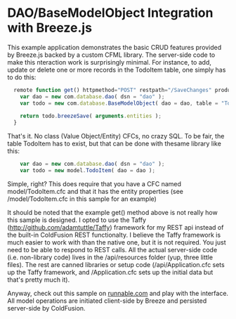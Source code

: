 DAO/BaseModelObject Integration with Breeze.js 
===

This example application demonstrates the basic CRUD features provided by Breeze.js backed by a custom CFML library. The server-side code to make this nteraction work is surprisingly minimal.  For instance, to add, update or delete one or more records in the TodoItem table, one simply has to do this:

```javascript
  remote function get() httpmethod="POST" restpath="/SaveChanges" produces="application/json"{
    var dao = new com.database.dao( dsn = "dao" );
    var todo = new com.database.BaseModelObject( dao = dao, table = "TodoItem");
    
    return todo.breezeSave( arguments.entities );   
  }
```

That's it.  No class (Value Object/Entity) CFCs, no crazy SQL.  To be fair, the table TodoItem has to exist, but that can be done with thesame library like this:

```javascript
    var dao = new com.database.dao( dsn = "dao" );
    var todo = new model.TodoItem( dao = dao );
```

Simple, right? This does require that you have a CFC named model/TodoItem.cfc and that it has the entity properties (see /model/TodoItem.cfc in this sample for an example)
   
It should be noted that the example get() method above is not really how this sample is designed.  I opted to use the Taffy (http://github.com/adamtuttle/Taffy) framework for my REST api instead of the built-in ColdFusion REST functionalty.  I believe the Taffy framework is much easier to work with than the native one, but it is not required.  You just need to be able to respond to REST calls.  All the actual server-side code (i.e. non-library code) lives in the /api/resources folder (yup, three little files).  The rest are canned libraries or setup code (/api/Application.cfc sets up the Taffy framework, and /Application.cfc sets up the initial data but that's pretty much it).

Anyway, check out this sample on [runnable.com](http://runnable.com/UvQMOhwB3flbAAAw/breezejs-angularjs-todo-sample-with-coldfusion-backend-for-cfml-angular-js-todomvc-breeze-js-and-taffy) and play with the interface.  All model operations are initiated client-side by Breeze and persisted server-side by ColdFusion.